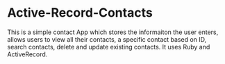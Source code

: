 # Active-Record-Contacts

This is a simple contact App which stores the informaiton the user enters, allows users to view all their contacts, 
a specific contact based on ID, search contacts, delete and update existing contacts. It uses Ruby and ActiveRecord.
